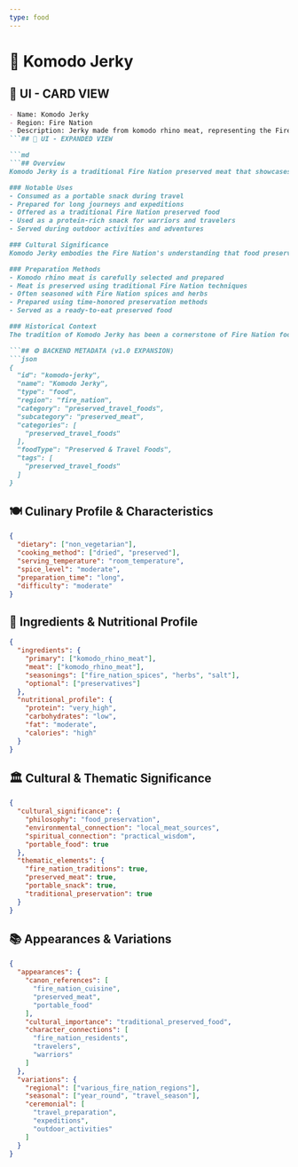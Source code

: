 ```yaml
---
type: food
---
```


# 🥩 Komodo Jerky

## 🎴 UI - CARD VIEW

```md
- Name: Komodo Jerky
- Region: Fire Nation
- Description: Jerky made from komodo rhino meat, representing the Fire Nation's mastery of meat preservation techniques and their appreciation for portable, flavorful snacks.
```## 📖 UI - EXPANDED VIEW

```md
```## Overview
Komodo Jerky is a traditional Fire Nation preserved meat that showcases the nation's mastery of meat preservation techniques and their ability to create portable, flavorful foods. Made from komodo rhino meat, this jerky represents the Fire Nation's practical approach to food preservation and their understanding that preserved meats can be both nutritious and delicious. The dish embodies the Fire Nation's philosophy that the best preserved foods maintain their flavor and nutritional value while providing convenience and portability.

### Notable Uses
- Consumed as a portable snack during travel
- Prepared for long journeys and expeditions
- Offered as a traditional Fire Nation preserved food
- Used as a protein-rich snack for warriors and travelers
- Served during outdoor activities and adventures

### Cultural Significance
Komodo Jerky embodies the Fire Nation's understanding that food preservation is essential for survival and convenience. The dish represents their belief that preserved foods can be both practical and flavorful, providing sustenance in situations where fresh food is not available. The use of komodo rhino meat reflects the Fire Nation's practical wisdom and their ability to utilize local resources for food preservation.

### Preparation Methods
- Komodo rhino meat is carefully selected and prepared
- Meat is preserved using traditional Fire Nation techniques
- Often seasoned with Fire Nation spices and herbs
- Prepared using time-honored preservation methods
- Served as a ready-to-eat preserved food

### Historical Context
The tradition of Komodo Jerky has been a cornerstone of Fire Nation food preservation for generations, developed as a way to create portable, long-lasting food from local meat sources. This preserved meat demonstrates the Fire Nation's practical wisdom and their ability to create foods that serve both nutritional and practical needs. The tradition continues to be a vital part of Fire Nation culinary culture and serves as a reminder of their commitment to food preservation techniques.

```## ⚙️ BACKEND METADATA (v1.0 EXPANSION)
```json
{
  "id": "komodo-jerky",
  "name": "Komodo Jerky",
  "type": "food",
  "region": "fire_nation",
  "category": "preserved_travel_foods",
  "subcategory": "preserved_meat",
  "categories": [
    "preserved_travel_foods"
  ],
  "foodType": "Preserved & Travel Foods",
  "tags": [
    "preserved_travel_foods"
  ]
}
```

## 🍽️ Culinary Profile & Characteristics
```json
{
  "dietary": ["non_vegetarian"],
  "cooking_method": ["dried", "preserved"],
  "serving_temperature": "room_temperature",
  "spice_level": "moderate",
  "preparation_time": "long",
  "difficulty": "moderate"
}
```

## 🥘 Ingredients & Nutritional Profile
```json
{
  "ingredients": {
    "primary": ["komodo_rhino_meat"],
    "meat": ["komodo_rhino_meat"],
    "seasonings": ["fire_nation_spices", "herbs", "salt"],
    "optional": ["preservatives"]
  },
  "nutritional_profile": {
    "protein": "very_high",
    "carbohydrates": "low",
    "fat": "moderate",
    "calories": "high"
  }
}
```

## 🏛️ Cultural & Thematic Significance
```json
{
  "cultural_significance": {
    "philosophy": "food_preservation",
    "environmental_connection": "local_meat_sources",
    "spiritual_connection": "practical_wisdom",
    "portable_food": true
  },
  "thematic_elements": {
    "fire_nation_traditions": true,
    "preserved_meat": true,
    "portable_snack": true,
    "traditional_preservation": true
  }
}
```

## 📚 Appearances & Variations
```json
{
  "appearances": {
    "canon_references": [
      "fire_nation_cuisine",
      "preserved_meat",
      "portable_food"
    ],
    "cultural_importance": "traditional_preserved_food",
    "character_connections": [
      "fire_nation_residents",
      "travelers",
      "warriors"
    ]
  },
  "variations": {
    "regional": ["various_fire_nation_regions"],
    "seasonal": ["year_round", "travel_season"],
    "ceremonial": [
      "travel_preparation",
      "expeditions",
      "outdoor_activities"
    ]
  }
}
```
